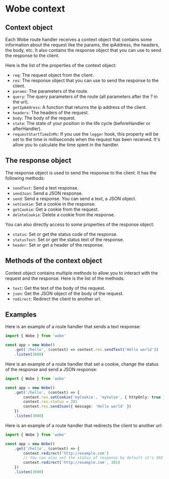 # Wobe context

## Context object

Each Wobe route handler receives a context object that contains some information about the request like the params, the ipAddress, the headers, the body, etc. It also contains the response object that you can use to send the response to the client.

Here is the list of the properties of the context object:

-   `req`: The request object from the client.
-   `res`: The response object that you can use to send the response to the client.
-   `params`: The parameters of the route.
-   `query`: The query parameters of the route (all parameters after the ? in the url).
-   `getIpAddress`: A function that returns the ip address of the client.
-   `headers`: The headers of the request.
-   `body`: The body of the request.
-   `state`: The state of your position in the life cycle (beforeHandler or afterHandler).
-   `requestStartTimeInMs`: If you use the `logger` hook, this property will be set to the time in milliseconds when the request has been received. It's allow you to calculate the time spent in the handler.

## The response object

The response object is used to send the response to the client. It has the following methods:

-   `sendText`: Send a text response.
-   `sendJson`: Send a JSON response.
-   `send`: Send a response. You can send a text, a JSON object.
-   `setCookie`: Set a cookie in the response.
-   `getCookie`: Get a cookie from the request.
-   `deleteCookie`: Delete a cookie from the response.

You can also directly access to some properties of the response object:

-   `status`: Set or get the status code of the response.
-   `statusText`: Set or get the status text of the response.
-   `header`: Set or get a header of the response.

## Methods of the context object

Context object contains multiple methods to allow you to interact with the request and the response. Here is the list of the methods:

-   `text`: Get the text of the body of the request.
-   `json`: Get the JSON object of the body of the request.
-   `redirect`: Redirect the client to another url.

## Examples

Here is an example of a route handler that sends a text response:

```ts
import { Wobe } from 'wobe'

const app = new Wobe()
	.get('/hello', (context) => context.res.sendText('Hello world'))
	.listen(3000)
```

Here is an example of a route handler that set a cookie, change the status of the response and send a JSON response:

```ts
import { Wobe } from 'wobe'

const app = new Wobe()
	.get('/hello', (context) => {
		context.res.setCookie('myCookie', 'myValue', { httpOnly: true })
		context.res.status = 201
		context.res.sendJson({ message: 'Hello world' })
	})
	.listen(3000)
```

Here is an example of a route handler that redirects the client to another url:

```ts
import { Wobe } from 'wobe'

const app = new Wobe()
	.get('/hello', (context) => {
		context.redirect('http://example.com')
		// You can also set the status of response by default it's 302
		context.redirect('http://example.com', 301)
	})
	.listen(3000)
```
